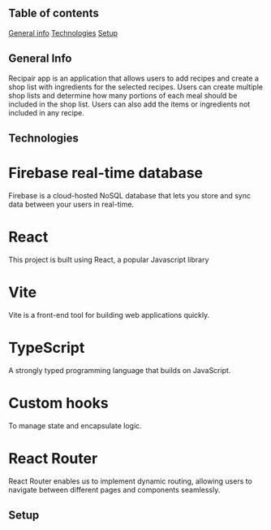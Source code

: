 ## Table of contents
[General info](#general-info)
[Technologies](#technologies)
[Setup](#setup)

## General Info
Recipair app is an application that allows users to add recipes and create a shop list with ingredients for the selected recipes.
Users can create multiple shop lists and determine how many portions of each meal should be included in the shop list. 
Users can also add the items or ingredients not included in any recipe.

## Technologies
# Firebase real-time database
Firebase is a cloud-hosted NoSQL database that lets you store and sync data between your users in real-time.
# React
This project is built using React, a popular Javascript library
# Vite
Vite is a front-end tool for building web applications quickly.
# TypeScript
A strongly typed programming language that builds on JavaScript.
# Custom hooks
To manage state and encapsulate logic.
# React Router
React Router enables us to implement dynamic routing, allowing users to navigate between different pages and components seamlessly.

## Setup

